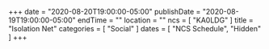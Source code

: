 +++
date = "2020-08-20T19:00:00-05:00"
publishDate = "2020-08-19T19:00:00-05:00"
endTime = ""
location = ""
ncs = [ "KA0LDG" ]
title = "Isolation Net"
categories = [ "Social" ]
dates = [ "NCS Schedule", "Hidden" ]
+++
